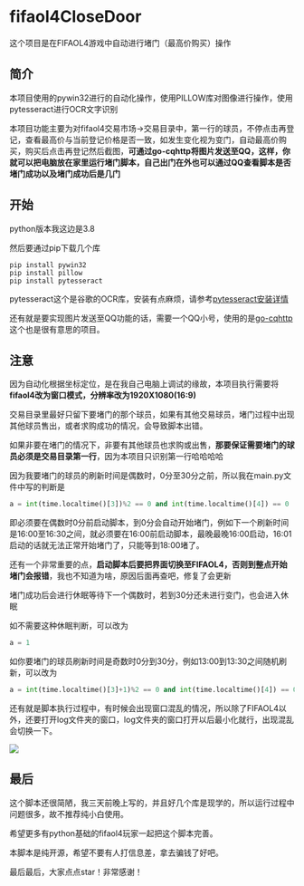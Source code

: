 # fifaol4CloseDoor

这个项目是在FIFAOL4游戏中自动进行堵门（最高价购买）操作

## 简介

本项目使用的pywin32进行的自动化操作，使用PILLOW库对图像进行操作，使用pytesseract进行OCR文字识别

本项目功能主要为对fifaol4<kbd>交易市场</kbd>-><kbd>交易目录</kbd>中，第一行的球员，不停点击<kbd>再登记</kbd>，查看最高价与当前登记价格是否一致，如发生变化视为变门，自动最高价购买，购买后点击再登记然后截图，**可通过go-cqhttp将图片发送至QQ，这样，你就可以把电脑放在家里运行堵门脚本，自己出门在外也可以通过QQ查看脚本是否堵门成功以及堵门成功后是几门**

## 开始

python版本我这边是3.8

然后要通过pip下载几个库

``` shell
pip install pywin32
pip install pillow
pip install pytesseract
```

pytesseract这个是谷歌的OCR库，安装有点麻烦，请参考[pytesseract安装详情](https://www.jianshu.com/p/2db541800418)

还有就是要实现图片发送至QQ功能的话，需要一个QQ小号，使用的是[go-cqhttp](https://docs.go-cqhttp.org/)这个也是很有意思的项目。

## 注意

因为自动化根据坐标定位，是在我自己电脑上调试的缘故，本项目执行需要将**fifaol4改为窗口模式，分辨率改为1920X1080(16:9)**

交易目录里最好只留下要堵门的那个球员，如果有其他交易球员，堵门过程中出现其他球员售出，或者求购成功的情况，会导致脚本出错。

如果非要在堵门的情况下，非要有其他球员也求购或出售，**那要保证需要堵门的球员必须是交易目录第一行**，因为本项目只识别第一行哈哈哈哈

因为我要堵门的球员的刷新时间是偶数时，0分至30分之前，所以我在main.py文件中写的判断是

``` python
a = int(time.localtime()[3])%2 == 0 and int(time.localtime()[4]) == 0
```

即必须要在偶数时0分前启动脚本，到0分会自动开始堵门，例如下一个刷新时间是16:00至16:30之间，就必须要在16:00前启动脚本，最晚最晚16:00启动，16:01启动的话就无法正常开始堵门了，只能等到18:00堵了。

还有一个非常重要的点，**启动脚本后要把界面切换至FIFAOL4，否则到整点开始堵门会报错**，我也不知道为啥，原因后面再查吧，修复了会更新

堵门成功后会进行休眠等待下一个偶数时，若到30分还未进行变门，也会进入休眠

如不需要这种休眠判断，可以改为

``` python
a = 1
```

如你要堵门的球员刷新时间是奇数时0分到30分，例如13:00到13:30之间随机刷新，可以改为

``` python
a = int(time.localtime()[3]+1)%2 == 0 and int(time.localtime()[4]) == 0
```

还有就是脚本执行过程中，有时候会出现窗口混乱的情况，所以除了FIFAOL4以外，还要打开log文件夹的窗口，log文件夹的窗口打开以后最小化就行，出现混乱会切换一下。

![](https://raw.githubusercontent.com/NovacaineT/fifaol4CloseDoor/main/temp/md-1.jpg)

## 最后

这个脚本还很简陋，我三天前晚上写的，并且好几个库是现学的，所以运行过程中问题很多，故不推荐纯小白使用。

希望更多有python基础的fifaol4玩家一起把这个脚本完善。

本脚本是纯开源，希望不要有人打信息差，拿去骗钱了好吧。

最后最后，大家点点star！非常感谢！